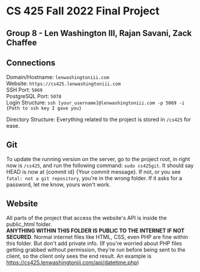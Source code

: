 # CS 425 Fall 2022 Final Project
## Group 8 - Len Washington III, Rajan Savani, Zack Chaffee

## Connections
Domain/Hostname: ```lenwashingtoniii.com```<br>
Website: ```https://cs425.lenwashingtoniii.com```<br>
SSH Port: ```5069```<br>
PostgreSQL Port: ```5078```<br>
Login Structure: ```ssh [your_username]@lenwashingtoniii.com -p 5069 -i {Path to ssh key I gave you}```

Directory Structure: Everything related to the project is stored in ```/cs425``` for ease.

## Git
To update the running version on the server, go to the project root, in right now is ```/cs425```, and run the following command: ```sudo cs425git```.
It should say HEAD is now at {commit id} {Your commit message}. If not, or you see ```fatal: not a git repository```, you're in the wrong folder. If it asks for a password, let me know, yours won't work.


## Website
All parts of the project that access the website's API is inside the public_html folder. <br>
__ANYTHING WITHIN THIS FOLDER IS PUBLIC TO THE INTERNET IF NOT SECURED__. Normal internet files like HTML, CSS, even PHP are fine within this folder. But don't add private info. (If you're worried about PHP files getting grabbed without permission, they're run before being sent to the client, so the client only sees the end result. An example is https://cs425.lenwashingtoniii.com/api/datetime.php)